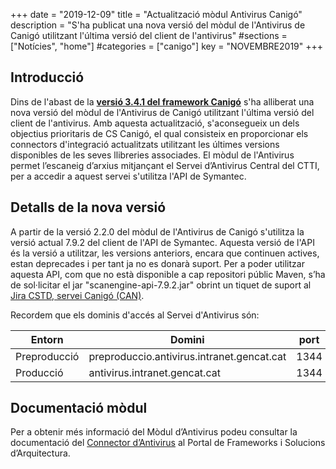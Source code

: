 +++
date        = "2019-12-09"
title       = "Actualització mòdul Antivirus Canigó"
description = "S'ha publicat una nova versió del mòdul de l'Antivirus de Canigó utilitzant l'última versió del client de l'antivirus"
#sections    = ["Notícies", "home"]
#categories  = ["canigo"]
key         = "NOVEMBRE2019"
+++

## Introducció

Dins de l'abast de la **[versió 3.4.1 del framework Canigó](/canigo-download-related/release-notes-canigo-34)** s'ha alliberat una nova versió del mòdul de l'Antivirus de Canigó utilitzant l'última versió del client de l'antivirus. Amb aquesta actualització, s'aconsegueix un dels objectius prioritaris de CS Canigó, el qual consisteix en proporcionar els connectors d'integració actualitzats utilitzant les últimes versions disponibles de les seves llibreries associades. El mòdul de l'Antivirus permet l’escaneig d’arxius mitjançant el Servei d’Antivirus Central del CTTI, per a accedir a aquest servei s'utilitza l'API de Symantec. 

## Detalls de la nova versió

A partir de la versió 2.2.0 del mòdul de l'Antivirus de Canigó s'utilitza la versió actual 7.9.2 del client de l'API de Symantec. Aquesta versió de l'API és la versió a utilitzar, les versions anteriors, encara que continuen actives, estan deprecades i per tant ja no es donarà suport. Per a poder utilitzar aquesta API, com que no està disponible a cap repositori públic Maven, s’ha de sol·licitar el jar "scanengine-api-7.9.2.jar" obrint un tiquet de suport al [Jira CSTD, servei Canigó (CAN)](https://cstd.ctti.gencat.cat/jiracstd/projects/CAN).

Recordem que els dominis d'accés al Servei d'Antivirus són:

Entorn         | Domini 										| port
-------------- | ----------------------------------------------	| -----
Preproducció   | preproduccio.antivirus.intranet.gencat.cat     | 1344
Producció      | antivirus.intranet.gencat.cat       			| 1344


## Documentació mòdul

Per a obtenir més informació del Mòdul d’Antivirus podeu consultar la documentació del [Connector d’Antivirus](/canigo-documentacio-versions-3x-integracio/modul-antivirus/) al Portal de Frameworks i Solucions d’Arquitectura.

